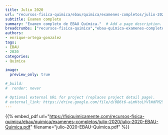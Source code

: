 ```yaml
---
title: Julio 2020
url: "recursos-fisica-quimica/ebau/quimica/examenes-completos/julio-2020"
subtitle: Examen completo
summary: "Examen completo de EBAU Química."  # Add a page description.
breadcrumbs: ["recursos-fisica-quimica","ebau-quimica-examenes-completos"]
authors:
- enrique-ortega-gonzalez
tags:
- EBAU
- 2020
categories:
- Química

image:
  preview_only: true

#_build:
#  render: never

# Optional external URL for project (replaces project detail page).
# external_link: https://drive.google.com/file/d/0B6t6-aLmKtoLYVlWdFM2Ym5fV28/view
---
```


{{% embed_pdf url="https://fisiquimicamente.com/recursos-fisica-quimica/ebau/quimica/examenes-completos/julio-2020/julio-2020-EBAU-Quimica.pdf" filename="julio-2020-EBAU-Quimica.pdf" %}}